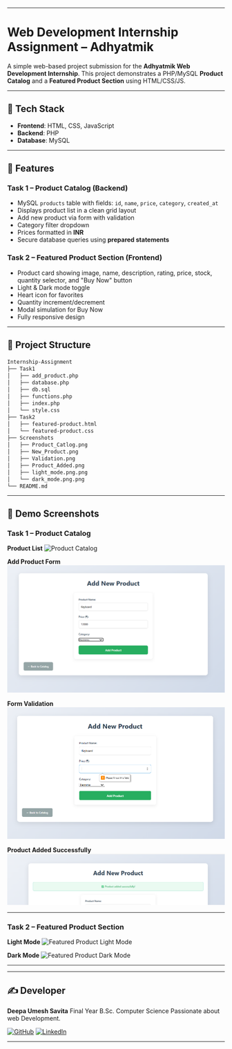 
---

# Web Development Internship Assignment – Adhyatmik

A simple web-based project submission for the **Adhyatmik Web Development Internship**. This project demonstrates a PHP/MySQL **Product Catalog** and a **Featured Product Section** using HTML/CSS/JS.

---

## 🔧 Tech Stack

* **Frontend**: HTML, CSS, JavaScript
* **Backend**: PHP
* **Database**: MySQL

---

## 🚀 Features

### **Task 1 – Product Catalog (Backend)**

* MySQL `products` table with fields: `id`, `name`, `price`, `category`, `created_at`
* Displays product list in a clean grid layout
* Add new product via form with validation
* Category filter dropdown
* Prices formatted in **INR**
* Secure database queries using **prepared statements**

### **Task 2 – Featured Product Section (Frontend)**

* Product card showing image, name, description, rating, price, stock, quantity selector, and "Buy Now" button
* Light & Dark mode toggle
* Heart icon for favorites
* Quantity increment/decrement
* Modal simulation for Buy Now
* Fully responsive design

---

## 📂 Project Structure

```
Internship-Assignment
├── Task1
│   ├── add_product.php
│   ├── database.php
│   ├── db.sql
│   ├── functions.php
│   ├── index.php
│   └── style.css
├── Task2
│   ├── featured-product.html
│   └── featured-product.css
├── Screenshots
│   ├── Product_Catlog.png
│   ├── New_Product.png
│   ├── Validation.png
│   ├── Product_Added.png
│   ├── light_mode.png.png
│   └── dark_mode.png.png
└── README.md
```

---

## 📸 Demo Screenshots

### **Task 1 – Product Catalog**

**Product List** <img src="Screenshots/Product_Catlog.png" alt="Product Catalog">

**Add Product Form** <img src="Screenshots/New_Product.png" alt="Add Product Form">

**Form Validation** <img src="Screenshots/Validation.png" alt="Form Validation">

**Product Added Successfully** <img src="Screenshots/Product_Added.png" alt="Product Added Successfully">

---

### **Task 2 – Featured Product Section**

**Light Mode** <img src="Screenshots/light_mode.png.png" alt="Featured Product Light Mode">

**Dark Mode** <img src="Screenshots/dark_mode.png.png" alt="Featured Product Dark Mode">

---

---

## ✍️ Developer

**Deepa Umesh Savita**
Final Year B.Sc. Computer Science
Passionate about web Development.

[![GitHub](https://img.shields.io/badge/GitHub-Visit-blue?logo=github\&style=flat-square)](https://github.com/deepasavita)
[![LinkedIn](https://img.shields.io/badge/LinkedIn-Connect-blue?logo=linkedin\&style=flat-square)](https://www.linkedin.com/in/deepa-savita)

---
